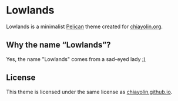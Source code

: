 # Lowlands 

Lowlands is a minimalist [Pelican][1] theme created for [chiayolin.org][2].

## Why the name “Lowlands”?

Yes, the name "Lowlands" comes from a sad-eyed lady [:)][x]

## License

This theme is licensed under the same license as [chiayolin.github.io][3].

[2]: http://chiayolin.org/
[1]: http://blog.getpelican.com/ 
[3]: https://github.com/chiayolin/chiayolin.github.io/
[x]: http://bobdylan.com/songs/sad-eyed-lady-lowlands/
